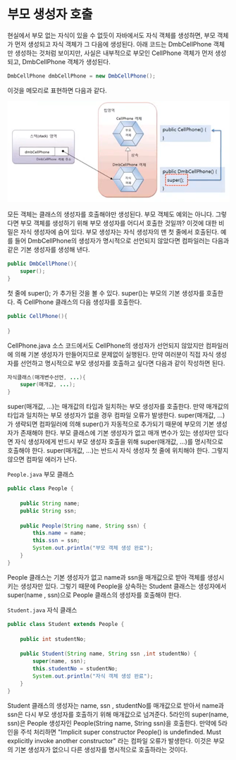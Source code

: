 # 부모 생성자 호출

현실에서 부모 없는 자식이 있을 수 없듯이 자바에서도 자식 객체를 생성하면, 부모 객체가 먼저 생성되고
자식 객체가 그 다음에 생성된다. 아래 코드는 DmbCellPhone 객체만 생성하는 것처럼 보이지만,
사실은 내부적으로 부모인 CellPhone 객체가 먼저 생성되고, DmbCellPhone 객체가 생성된다.

```java
DmbCellPhone dmbCellPhone = new DmbCellPhone();
```

이것을 메모리로 표현하면 다음과 같다.

![img.png](img.png)

모든 객체는 클래스의 생성자를 호출해야만 생성된다. 부모 객체도 예외는 아니다. 그렇다면 부모 객체를
생성하기 위해 부모 생성자를 어디서 호출한 것일까? 이것에 대한 비밀은 자식 생성자에 숨어 있다.
부모 생성자는 자식 생성자의 맨 첫 줄에서 호출된다. 예를 들어 DmbCellPhone의 생성자가 명시적으로
선언되지 않았다면 컴파일러는 다음과 같은 기본 생성자를 생성해 낸다.

```java
public DmbCellPhone(){
    super();    
}
```

첫 줄에 super(); 가 추가된 것을 볼 수 있다. super()는 부모의 기본 생성자를 호출한다. 즉 CellPhone 클래스의
다음 생성자를 호출한다.
```java
public CellPhone(){
    
}
```

CellPhone.java 소스 코드에서도 CellPhone의 생성자가 선언되지 않았지만 컴파일러에 의해 기본 생성자가 만들어지므로
문제없이 실행된다. 만약 여러분이 직접 자식 생성자를 선언하고 명시적으로 부모 생성자를 호출하고 싶다면 
다음과 같이 작성하면 된다.

```java
자식클래스(매개변수선언, ...){
    super(매개값, ...);    
}
```

super(매개값, ...)는 매개값의 타입과 일치하는 부모 생성자를 호출한다. 만약 매개값의 타입과 일치하는
부모 생성자가 없을 경우 컴파일 오류가 발생한다. super(매개값, ...)가 생략되면 컴파일러에 의해
super()가 자동적으로 추가되기 때문에 부모의 기본 생성자가 존재해야 한다. 
부모 클래스에 기본 생성자가 없고 매개 변수가 있는 생성자만 있다면 자식 생성자에게 반드시 부모 생성자
호출을 위해 super(매개값, ...)를 명시적으로 호출해야 한다. super(매개값, ...)는 반드시 자식 생성자
첫 줄에 위치해야 한다. 그렇지 않으면 컴파일 에러가 난다.

`People.java` 부모 클래스

```java
public class People {

    public String name;
    public String ssn;

    public People(String name, String ssn) {
        this.name = name;
        this.ssn = ssn;
        System.out.println("부모 객체 생성 완료");
    }
}

```

People 클래스는 기본 생성자가 없고 name과 ssn을 매개값으로 받아 객체를 생성시키는 생성자만 있다.
그렇기 때문에 People을 상속하는 Student 클래스는 생성자에서 super(name , ssn)으로 People 클래스의 생성자를 
호출해야 한다.


`Student.java` 자식 클래스

```java
public class Student extends People {

    public int studentNo;

    public Student(String name, String ssn ,int studentNo) {
        super(name, ssn);
        this.studentNo = studentNo;
        System.out.println("자식 객체 생성 완료");
    }
}

```

Student 클래스의 생성자는 name, ssn , studentNo를 매개값으로 받아서 name과 ssn은 다시 부모 생성자를 
호출하기 위해 매개값으로 넘겨준다. 5라인의 super(name, ssn)은 People 생성자인 
People(String name, String ssn)을 호출한다. 만약에 5라인을 주석 처리하면
"Implicit super constructor People() is undefinded. Must explicitly invoke another constructor"
라는 컴파일 오류가 발생한다. 이것은 부모의 기본 생성자가 없으니 다른 생성자를 명시적으로 호출하라는 것이다. 